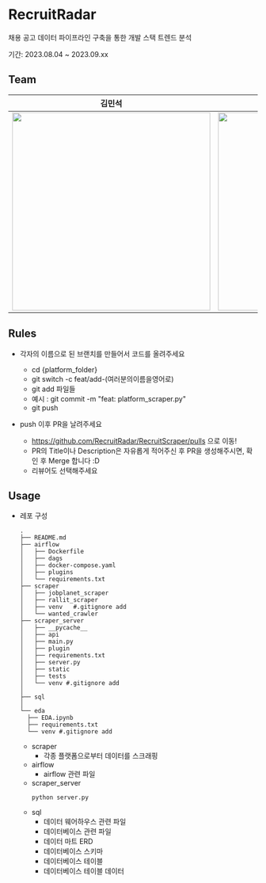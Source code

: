 # RecruitRadar

채용 공고 데이터 파이프라인 구축을 통한 개발 스택 트렌드 분석

기간: 2023.08.04 ~ 2023.09.xx

## Team

| **김민석** | **서대원** | **유하준** | **정희원** |
|:---:|:---:|:---:|:---:|
| <img src="https://github.com/kmus1232.png" width='400' /> | <img src="https://github.com/DaewonSeo.png" width='400' /> | <img src="https://github.com/HaJunYoo.png" width='400' /> | <img src="https://github.com/heewoneha.png" width='400' /> |

## Rules

- 각자의 이름으로 된 브랜치를 만들어서 코드를 올려주세요

  - cd {platform_folder}
  - git switch -c feat/add-(여러분의이름을영어로)
  - git add 파일들
  - 예시 : git commit -m "feat: platform_scraper.py"
  - git push

- push 이후 PR을 날려주세요

  - https://github.com/RecruitRadar/RecruitScraper/pulls 으로 이동! <br>
  - PR의 Title이나 Description은 자유롭게 적어주신 후 PR을 생성해주시면, 확인 후 Merge 합니다 :D
  - 리뷰어도 선택해주세요

## Usage

- 레포 구성

  ```
  .
  ├── README.md
  ├── airflow
  │   ├── Dockerfile
  │   ├── dags
  │   ├── docker-compose.yaml
  │   ├── plugins
  │   └── requirements.txt
  ├── scraper
  │   ├── jobplanet_scraper
  │   ├── rallit_scraper
  │   ├── venv   #.gitignore add
  │   └── wanted_crawler
  ├── scraper_server
  │   ├── __pycache__
  │   ├── api
  │   ├── main.py
  │   ├── plugin
  │   ├── requirements.txt
  │   ├── server.py
  │   ├── static
  │   ├── tests
  │   └── venv #.gitignore add
  │
  ├── sql
  │
  └── eda
    ├── EDA.ipynb
    ├── requirements.txt
    └── venv #.gitignore add

  ```

  - scraper
    - 각종 플랫폼으로부터 데이터를 스크래핑
  - airflow
    - airflow 관련 파일
  - scraper_server
    ```
    python server.py
    ```
  - sql
    - 데이터 웨어하우스 관련 파일
    - 데이터베이스 관련 파일
    - 데이터 마트 ERD
    - 데이터베이스 스키마
    - 데이터베이스 테이블
    - 데이터베이스 테이블 데이터
